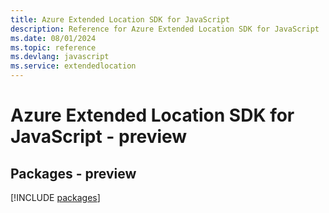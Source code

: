 ```yaml
---
title: Azure Extended Location SDK for JavaScript
description: Reference for Azure Extended Location SDK for JavaScript
ms.date: 08/01/2024
ms.topic: reference
ms.devlang: javascript
ms.service: extendedlocation
---
```

# Azure Extended Location SDK for JavaScript - preview
## Packages - preview
[!INCLUDE [packages](extended-location-index.md)]